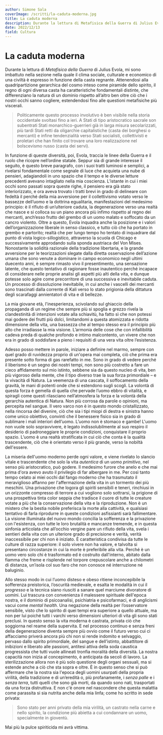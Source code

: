 ```yaml
---
author: Simone Sala
coverImage: /scritti/la-caduta-moderna.jpg
title: La caduta moderna
description: Durante la lettura di Metafisica della Guerra di Julius Evola, mi sono imbattuto nella sezione nella quale il clima sociale, culturale e economico di una civiltà è espresso in funzione della casta regnante. Attenendosi alla quadripartizione gerarchica del cosmo inteso come piramide dello spirito, il regno di ogni diversa casta ha caratteristiche fondamentali distinte, che differenziano la natura di un dominio rispetto all’altro ben oltre ciò che i nostri occhi sanno cogliere, estendendosi fino alle questioni metafisiche più viscerali.
date: 2022/12/13 
field: Cultura
---
```


# La caduta moderna

Durante la lettura di *Metafisica della Guerra* di Julius Evola, mi sono imbattuto nella sezione nella quale il clima sociale, culturale e economico di una civiltà è espresso in funzione della casta regnante. Attenendosi alla quadripartizione gerarchica del cosmo inteso come piramide dello spirito, il regno di ogni diversa casta ha caratteristiche fondamentali distinte, che differenziano la natura di un dominio rispetto all’altro ben oltre ciò che i nostri occhi sanno cogliere, estendendosi fino alle questioni metafisiche più viscerali.

> Politicamente questo processo involutivo è ben visibile nella storia occidentale svoltasi fino a ieri. A Stati di tipo aristocratico sacrale son subentrati Stati monarchico-guerrieri già in larga misura secolarizzati, più tardi Stati retti da oligarchie capitalistiche (casta dei borghesi o mercanti) e infine tendenzialità verso Stati socialisti, collettivisti e proletari che han finito col trovare una loro realizzazione nel bolscevismo russo (casta dei servi).

In funzione di queste diversità, poi, Evola, traccia le linee della Guerra e il ruolo che ricopre nell’ordine statale. Seppur sia di grande interesse il seguito, è questo breve paragrafo, con i suoi tratti luminosi e semplici, a rivelarsi fondamentale come segnale di luce che acquieta una nube di pensieri, adagiandoli in uno spazio che il tempo e le diverse letture precedenti avevano intagliato nella mia coscienza. L’istante in cui i miei occhi sono passati sopra queste righe, il pensiero era già stato interiorizzato, e ora aveva trovato i tratti brevi in grado di delineare con fedeltà il perché della mia avversione per il collettivismo votato verso le bassezze dell’uomo e la dottrina egualitaria, manifestazioni del medesimo principio: è il rifiuto di un’ulteriore caduta, la degenerazione verso una realtà che nasce e si colloca su un piano ancora più infimo rispetto al regno dei mercanti, anch’esso frutto del grembo di un uomo malato e soffocato da un cancro violento. 
Oltre a questo, Evola inquadra anche la posizione e i valori dell’organizzazione liberale in senso classico, e tutto ciò che ha portato in grembo e partorito; realtà che per lungo tempo ho tentato di inquadrare dal punto di vista logico-sillogistico, attraverso la scuola di Chicago e successivamente approdando sulla sponda austriaca del Von Mises. Nonostante la solidità razionale della tradizione libertaria, e la grande avversione per le teorizzazioni slegate dalla diretta osservazione dell’azione umana che sono venute a dominare in campo economico negli ultimi duecento anni, è sempre rimasto vivo il presentimento, una sensazione latente, che questo tentativo di ragionare fosse inautentico perché incapace di considerare nelle proprie analisi gli aspetti più alti della vita, e dunque potesse solo agire come precorritore di una successiva e inevitabile caduta. Un processo di dissoluzione inevitabile, in cui anche i vascelli dei mercanti sono trascinati dalla corrente di Kali verso lo stato prigionia della dittatura degli scarafaggi annientatori di vita e di bellezze.

La mia giovane età, l'inesperienza, scivolando sul ghiaccio della propaganda di un regime che sempre più si spoglia e grezzo rivela la clandestinità di intenzioni votate alla schiavitù, ha fatto sì che non potessi mai godere dei frutti più dolci, limitandomi a questa atomizzata e ridotta dimensione della vita, una bassezza che al tempo stesso era il principio più alto che irradiasse la mia visione. L’armonia delle cose che con infallibilità cadeva preda di qualche profondo e intimo malcontento, un vivere che non era in grado di soddisfare a pieno i requisiti di una vera vita oltre l’esistenza. 

Adesso posso mettere in parole, iniziare a definire nel marmo, sempre con quel grado di ruvidezza proprio di un'opera mai completa, ciò che prima era presente sotto forma di gas rarefatto in me. Sono in grado di vedere perché il liberismo è un segno dei nostri tempi, non sono più costretto a fare un cieco affidamento sul mio istinto, sebbene sia da questo nucleo di vita, ben più vigoroso della mente, che il tipo diverso trae la sua forza primordiale – e la vivacità di Natura. La veemenza di una cascata, il soffocamento della gravità, le mani di potenti onde che si estendono sugli scogli. La volontà di questa forza è gemella di quella che pervade l’uomo ebbro di vitalità, e spiragli come questi rilasciano nell’atmosfera la forza e la volontà della gerarchia autentica di Natura. Non più corrosa da parole o opinioni, ma percepita nel sangue. Il vero varco non è in questo mondo cristallizzato, nella rincorsa del divenire, ciò che sia i tipi miopi di destra e sinistra hanno come unico obiettivo, convinti che il benessere fisico sia in grado di sublimare i mali interiori dell’uomo. L’uomo non è stomaco e gambe! L'uomo non vuole solo sopravvivere, è legato indissolubilmente al suo respiro il desiderio di padroneggiare le proprie condizioni, conquistare il proprio spazio. L’uomo è una realtà stratificata in cui ciò che conta è la qualità trascendente, ciò che è orientato verso il più grande, verso la nobiltà dell'essere. 

La miseria dell'uomo moderno perde ogni valore, e viene rivelato lo slancio vitale e trascendente che solo la vita *autentica* di un uomo *primitivo*, nel senso più aristocratico, può godere. Il medesimo furore che anelo e che mai prima d'ora avevo avuto il privilegio di far albergare in me. Per così tanto tempo celato ai miei occhi dal fango moderno che ha trasmutato il meraviglioso affanno per l'affermazione della vita in un tormento dei più meschini. Una privazione che logora gli spiriti sensibili e teneri, rinchiusi in un orizzonte compresso di terrore a cui vogliono solo sottrarsi, la prigione di una prospettiva tinta color seppia che tradisce il cuore di tutte le creature votate a più che la conservazione della vita e la riproduzione. Non è un mistero che la bestia nobile preferisca la morte alla cattività, e qualsiasi tentativo di farla riprodurre in queste condizioni asfissianti sarà fallimentare. La visione illuminata del nuovo mondo concilia la sofferenza e la privazione con l'esistenza, con tutte le loro brutalità e mancanze tremende, e in questa sinfonia articolata che all’occhio vergine pare un rifiuto della vita, svela i sentieri della vita con un ulteriore grado di precisione e verità, verità inaccessibile per chi non è iniziato. È caratteristica condivisa da tutte le culture di razza superiore: il solo vivere non ha valore, e talvolta si presentano circostanze in cui la morte è preferibile alla vita. Perché è un uomo vero solo chi è trasformato ed è costruito dall'interno, abitato dalla fiamma che freme e risplende nel torpore crepuscolare anche a chilometri di distanza, un’isola col suo faro che non conosce né interruzione né baluginio. 


Allo stesso modo in cui l’uomo disteso e obeso ritiene inconcepibile la sofferenza preistorica, l’oscurità medievale, e esalta le modalità in cui il *progresso* e la tecnica siano riusciti a sanare quel marciume divoratore di uomini. Lui trascura con convenienza il malessere spirituale dell'epoca nostra, e il dominio di psicoanalisi, psichiatria e psicofarmaci, e di anglicismi vacui come *mental health*. Una negazione della realtà per l’osservatore sensibile, visto che lo spirito di quei tempi era superiore a quello attuale, ma non per lui poiché tutti i varchi verso dimensioni ulteriori di vita gli sono stati preclusi. In questo senso la vita moderna è castrata, privata ciò che soggiorna nel reame della supervita. E nel processo continuo e senza freni della degenerazione diventa sempre più ovvio come il futuro verso cui ci affacciamo priverà ancora più chi non si rende indomito e selvaggio, pervaso dallo spirito primordiale, del sangue e dell’istinto, abbattitore di inibizioni e liberato alle passioni, antitesi attiva della soda caustica progressista che tutti vuole allineati tronfia moralità della diversità. La nostra capacità non inizia al concepimento, è anticipata da secoli di lavoro. La sterilizzazione allora non è più solo questione degli organi sessuali, ma si estende anche a ciò che sta sopra e oltre. È in questo senso che si può affermare che la nostra sia l'epoca degli uomini usurpati della propria virilità, della tradizione e di un’eredità o, più profanamente, i *senza palle* e i *senza terra*, tutti quelli che sono già morti, da quando sono nati, trasportati da una forza distruttiva. E non c'è onore nel nascondere che questa malattia come parassita si sia nutrita anche della mia linfa; come ho scritto in sede privata:

>Sono stato per anni privato della mia virilità, un castrato nella carne e nello spirito, la condizione più abietta a cui condannare un uomo, specialmente in gioventù.

Mai più la pulce spiriticida mi avrà vittima.
